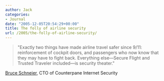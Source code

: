 ```yaml
---
author: Jack
categories:
- Journal
date: "2005-12-05T20:54:29+00:00"
title: The folly of airline security
url: /2005/the-folly-of-airline-security/
---
```


> 
> 
> "Exactly two things have made airline travel safer since 9/11: reinforcement of cockpit doors, and passengers who now know that they may have to fight back. Everything else&#8212;Secure Flight and Trusted Traveler included&#8212;is security theater."
> 
> 

[Bruce Schneier][1], CTO of Counterpane Internet Security

 [1]: http://www.wired.com/news/print/0,1294,69712,00.html